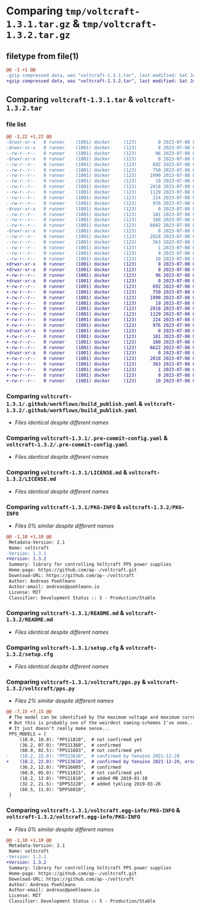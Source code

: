 # Comparing `tmp/voltcraft-1.3.1.tar.gz` & `tmp/voltcraft-1.3.2.tar.gz`

## filetype from file(1)

```diff
@@ -1 +1 @@
-gzip compressed data, was "voltcraft-1.3.1.tar", last modified: Sat Jul  8 08:52:35 2023, max compression
+gzip compressed data, was "voltcraft-1.3.2.tar", last modified: Sat Jul  8 08:59:27 2023, max compression
```

## Comparing `voltcraft-1.3.1.tar` & `voltcraft-1.3.2.tar`

### file list

```diff
@@ -1,22 +1,22 @@
-drwxr-xr-x   0 runner    (1001) docker     (123)        0 2023-07-08 08:52:35.155655 voltcraft-1.3.1/
-drwxr-xr-x   0 runner    (1001) docker     (123)        0 2023-07-08 08:52:35.155655 voltcraft-1.3.1/.github/
--rw-r--r--   0 runner    (1001) docker     (123)       96 2023-07-08 08:52:25.000000 voltcraft-1.3.1/.github/FUNDING.yml
-drwxr-xr-x   0 runner    (1001) docker     (123)        0 2023-07-08 08:52:35.155655 voltcraft-1.3.1/.github/workflows/
--rw-r--r--   0 runner    (1001) docker     (123)      692 2023-07-08 08:52:25.000000 voltcraft-1.3.1/.github/workflows/build_publish.yaml
--rw-r--r--   0 runner    (1001) docker     (123)      750 2023-07-08 08:52:25.000000 voltcraft-1.3.1/.pre-commit-config.yaml
--rw-r--r--   0 runner    (1001) docker     (123)     1090 2023-07-08 08:52:25.000000 voltcraft-1.3.1/LICENSE.md
--rw-r--r--   0 runner    (1001) docker     (123)       19 2023-07-08 08:52:25.000000 voltcraft-1.3.1/MANIFEST.in
--rw-r--r--   0 runner    (1001) docker     (123)     2018 2023-07-08 08:52:35.155655 voltcraft-1.3.1/PKG-INFO
--rw-r--r--   0 runner    (1001) docker     (123)     1129 2023-07-08 08:52:25.000000 voltcraft-1.3.1/README.md
--rw-r--r--   0 runner    (1001) docker     (123)      224 2023-07-08 08:52:25.000000 voltcraft-1.3.1/pyproject.toml
--rw-r--r--   0 runner    (1001) docker     (123)      976 2023-07-08 08:52:35.155655 voltcraft-1.3.1/setup.cfg
-drwxr-xr-x   0 runner    (1001) docker     (123)        0 2023-07-08 08:52:35.155655 voltcraft-1.3.1/voltcraft/
--rw-r--r--   0 runner    (1001) docker     (123)      181 2023-07-08 08:52:25.000000 voltcraft-1.3.1/voltcraft/__init__.py
--rw-r--r--   0 runner    (1001) docker     (123)      160 2023-07-08 08:52:35.000000 voltcraft-1.3.1/voltcraft/_version.py
--rw-r--r--   0 runner    (1001) docker     (123)     6602 2023-07-08 08:52:25.000000 voltcraft-1.3.1/voltcraft/pps.py
-drwxr-xr-x   0 runner    (1001) docker     (123)        0 2023-07-08 08:52:35.155655 voltcraft-1.3.1/voltcraft.egg-info/
--rw-r--r--   0 runner    (1001) docker     (123)     2018 2023-07-08 08:52:35.000000 voltcraft-1.3.1/voltcraft.egg-info/PKG-INFO
--rw-r--r--   0 runner    (1001) docker     (123)      363 2023-07-08 08:52:35.000000 voltcraft-1.3.1/voltcraft.egg-info/SOURCES.txt
--rw-r--r--   0 runner    (1001) docker     (123)        1 2023-07-08 08:52:35.000000 voltcraft-1.3.1/voltcraft.egg-info/dependency_links.txt
--rw-r--r--   0 runner    (1001) docker     (123)        9 2023-07-08 08:52:35.000000 voltcraft-1.3.1/voltcraft.egg-info/requires.txt
--rw-r--r--   0 runner    (1001) docker     (123)       10 2023-07-08 08:52:35.000000 voltcraft-1.3.1/voltcraft.egg-info/top_level.txt
+drwxr-xr-x   0 runner    (1001) docker     (123)        0 2023-07-08 08:59:27.068759 voltcraft-1.3.2/
+drwxr-xr-x   0 runner    (1001) docker     (123)        0 2023-07-08 08:59:27.064759 voltcraft-1.3.2/.github/
+-rw-r--r--   0 runner    (1001) docker     (123)       96 2023-07-08 08:59:11.000000 voltcraft-1.3.2/.github/FUNDING.yml
+drwxr-xr-x   0 runner    (1001) docker     (123)        0 2023-07-08 08:59:27.064759 voltcraft-1.3.2/.github/workflows/
+-rw-r--r--   0 runner    (1001) docker     (123)      692 2023-07-08 08:59:11.000000 voltcraft-1.3.2/.github/workflows/build_publish.yaml
+-rw-r--r--   0 runner    (1001) docker     (123)      750 2023-07-08 08:59:11.000000 voltcraft-1.3.2/.pre-commit-config.yaml
+-rw-r--r--   0 runner    (1001) docker     (123)     1090 2023-07-08 08:59:11.000000 voltcraft-1.3.2/LICENSE.md
+-rw-r--r--   0 runner    (1001) docker     (123)       19 2023-07-08 08:59:11.000000 voltcraft-1.3.2/MANIFEST.in
+-rw-r--r--   0 runner    (1001) docker     (123)     2018 2023-07-08 08:59:27.068759 voltcraft-1.3.2/PKG-INFO
+-rw-r--r--   0 runner    (1001) docker     (123)     1129 2023-07-08 08:59:11.000000 voltcraft-1.3.2/README.md
+-rw-r--r--   0 runner    (1001) docker     (123)      224 2023-07-08 08:59:11.000000 voltcraft-1.3.2/pyproject.toml
+-rw-r--r--   0 runner    (1001) docker     (123)      976 2023-07-08 08:59:27.068759 voltcraft-1.3.2/setup.cfg
+drwxr-xr-x   0 runner    (1001) docker     (123)        0 2023-07-08 08:59:27.068759 voltcraft-1.3.2/voltcraft/
+-rw-r--r--   0 runner    (1001) docker     (123)      181 2023-07-08 08:59:11.000000 voltcraft-1.3.2/voltcraft/__init__.py
+-rw-r--r--   0 runner    (1001) docker     (123)      160 2023-07-08 08:59:27.000000 voltcraft-1.3.2/voltcraft/_version.py
+-rw-r--r--   0 runner    (1001) docker     (123)     6622 2023-07-08 08:59:11.000000 voltcraft-1.3.2/voltcraft/pps.py
+drwxr-xr-x   0 runner    (1001) docker     (123)        0 2023-07-08 08:59:27.068759 voltcraft-1.3.2/voltcraft.egg-info/
+-rw-r--r--   0 runner    (1001) docker     (123)     2018 2023-07-08 08:59:27.000000 voltcraft-1.3.2/voltcraft.egg-info/PKG-INFO
+-rw-r--r--   0 runner    (1001) docker     (123)      363 2023-07-08 08:59:27.000000 voltcraft-1.3.2/voltcraft.egg-info/SOURCES.txt
+-rw-r--r--   0 runner    (1001) docker     (123)        1 2023-07-08 08:59:27.000000 voltcraft-1.3.2/voltcraft.egg-info/dependency_links.txt
+-rw-r--r--   0 runner    (1001) docker     (123)        9 2023-07-08 08:59:27.000000 voltcraft-1.3.2/voltcraft.egg-info/requires.txt
+-rw-r--r--   0 runner    (1001) docker     (123)       10 2023-07-08 08:59:27.000000 voltcraft-1.3.2/voltcraft.egg-info/top_level.txt
```

### Comparing `voltcraft-1.3.1/.github/workflows/build_publish.yaml` & `voltcraft-1.3.2/.github/workflows/build_publish.yaml`

 * *Files identical despite different names*

### Comparing `voltcraft-1.3.1/.pre-commit-config.yaml` & `voltcraft-1.3.2/.pre-commit-config.yaml`

 * *Files identical despite different names*

### Comparing `voltcraft-1.3.1/LICENSE.md` & `voltcraft-1.3.2/LICENSE.md`

 * *Files identical despite different names*

### Comparing `voltcraft-1.3.1/PKG-INFO` & `voltcraft-1.3.2/PKG-INFO`

 * *Files 0% similar despite different names*

```diff
@@ -1,10 +1,10 @@
 Metadata-Version: 2.1
 Name: voltcraft
-Version: 1.3.1
+Version: 1.3.2
 Summary: library for controlling Voltcraft PPS power supplies
 Home-page: https://github.com/ap--/voltcraft.git
 Download-URL: https://github.com/ap--/voltcraft
 Author: Andreas Poehlmann
 Author-email: andreas@poehlmann.io
 License: MIT
 Classifier: Development Status :: 5 - Production/Stable
```

### Comparing `voltcraft-1.3.1/README.md` & `voltcraft-1.3.2/README.md`

 * *Files identical despite different names*

### Comparing `voltcraft-1.3.1/setup.cfg` & `voltcraft-1.3.2/setup.cfg`

 * *Files identical despite different names*

### Comparing `voltcraft-1.3.1/voltcraft/pps.py` & `voltcraft-1.3.2/voltcraft/pps.py`

 * *Files 2% similar despite different names*

```diff
@@ -7,15 +7,15 @@
 # The model can be identified by the maximum voltage and maximum current.
 # But this is probably one of the weirdest naming-schemes I've seen...
 # It just doesn't really make sense...
 PPS_MODELS = {
     (18.0, 10.0): "PPS11810",  # not confirmed yet
     (36.2, 07.0): "PPS11360",  # confirmed
     (60.0, 02.5): "PPS11603",  # not confirmed yet
-    (18.2, 22.0): "PPS13610",  # confirmed by Yanuino 2021-12-29
+    (18.2, 22.0): "PPS13610",  # confirmed by Yanuino 2021-12-29, ersekcs 2021-11-24
     (36.2, 12.0): "PPS16005",  # confirmed
     (60.0, 05.0): "PPS11815",  # not confirmed yet
     (18.2, 12.0): "PPS11810",  # added MB 2019-01-10
     (32.2, 21.5): "DPPS3220",  # added tykling 2019-03-26
     (60.5, 11.0): "DPPS6010",
 }
```

### Comparing `voltcraft-1.3.1/voltcraft.egg-info/PKG-INFO` & `voltcraft-1.3.2/voltcraft.egg-info/PKG-INFO`

 * *Files 0% similar despite different names*

```diff
@@ -1,10 +1,10 @@
 Metadata-Version: 2.1
 Name: voltcraft
-Version: 1.3.1
+Version: 1.3.2
 Summary: library for controlling Voltcraft PPS power supplies
 Home-page: https://github.com/ap--/voltcraft.git
 Download-URL: https://github.com/ap--/voltcraft
 Author: Andreas Poehlmann
 Author-email: andreas@poehlmann.io
 License: MIT
 Classifier: Development Status :: 5 - Production/Stable
```

